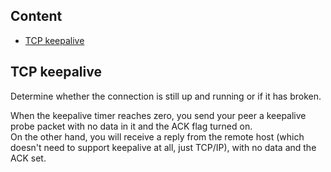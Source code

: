 ## Content
* [TCP keepalive](#keepalive)

## TCP keepalive <a name="keepalive">
Determine whether the connection is still up and running or if it has broken.

When the keepalive timer reaches zero, you send your peer a keepalive probe packet with no data in it and the ACK flag turned on.\
On the other hand, you will receive a reply from the remote host (which doesn't need to support keepalive at all, just TCP/IP), with no data and the ACK set.
